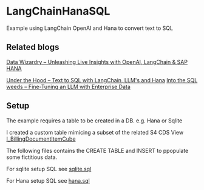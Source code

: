 # LangChainHanaSQL
Example using LangChain OpenAI and Hana to convert text to SQL

## Related blogs 

[Data Wizardry – Unleashing Live Insights with OpenAI, LangChain & SAP HANA](https://blogs.sap.com/2023/05/31/data-wizardry-unleashing-live-insights-with-openai-langchain-sap-hana/)

[Under the Hood – Text to SQL with LangChain, LLM's and Hana]([https://blogs.sap.com/?p=1772464](https://blogs.sap.com/2023/06/01/under-the-hood-text-to-sql-with-langchain-llms-and-hana/)) 
[Into the SQL weeds – Fine-Tuning an LLM with Enterprise Data](https://blogs.sap.com/2023/06/01/into-the-sql-weeds-fine-tuning-an-llm-with-enterprise-data/)


## Setup 
The example requires a table to be created in a DB. e.g. Hana or Sqlite

I created a custom table mimicing a subset of the related S4 CDS View 
[I_BillingDocumentItemCube](https://help.sap.com/docs/SAP_S4HANA_CLOUD/0f69f8fb28ac4bf48d2b57b9637e81fa/ab6bdf55562d1d22e10000000a44147b.html) 

The following files contains the CREATE TABLE  and INSERT   to ppopulate some fictitious data.

For sqlite setup SQL see [sqlite.sql](sqlite.sql) 

For Hana setup SQL see [hana.sql](hana.sql) 
